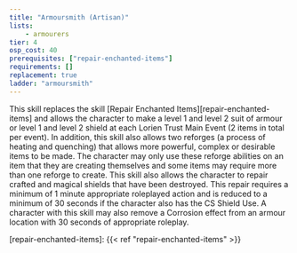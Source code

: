 ```yaml
---
title: "Armoursmith (Artisan)"
lists:
    - armourers
tier: 4
osp_cost: 40
prerequisites: ["repair-enchanted-items"]
requirements: []
replacement: true
ladder: "armoursmith"
---
```

This skill replaces the skill [Repair Enchanted Items][repair-enchanted-items] and allows the character to make a level 1 and level 2 suit of armour or level 1 and level 2 shield at each Lorien Trust Main Event (2 items in total per event). In addition, this skill also allows two reforges (a process of heating and quenching) that allows more powerful, complex or desirable items to be made. The character may only use these reforge abilities on an item that they are creating themselves and some items may require more than one reforge to create. This skill also allows the character to repair crafted and magical shields that have been destroyed. This repair requires a minimum of 1 minute appropriate roleplayed action and is reduced to a minimum of 30 seconds if the character also has the CS Shield Use. A character with this skill may also remove a Corrosion effect from an armour location with 30 seconds of appropriate roleplay.

[repair-enchanted-items]: {{< ref "repair-enchanted-items" >}}